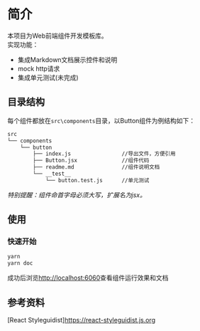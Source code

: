 # 简介

本项目为Web前端组件开发模板库。  
实现功能：

- 集成Markdown文档展示控件和说明
- mock http请求
- 集成单元测试(未完成)

## 目录结构

每个组件都放在`src\components`目录，以Button组件为例结构如下：

```txt
src
└── components
    └── button
        ├── index.js                //导出文件，方便引用
        ├── Button.jsx              //组件代码
        ├── readme.md               //组件说明文档
        └── __test__
            └── button.test.js      //单元测试
```

*特别提醒：组件命首字母必须大写，扩展名为jsx。*

## 使用

### 快速开始

```sh
yarn
yarn doc
```

成功后浏览<http://localhost:6060>查看组件运行效果和文档

## 参考资料

[React Styleguidist]<https://react-styleguidist.js.org>
